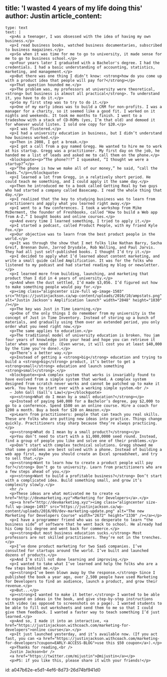 title: 'I wasted 4 years of my life doing this'
author: Justin
article_content:
  -
    type: text
    text: |
      <p>As a teenager, I was obsessed with the idea of having my own business.</p>
      <p>I read business books, watched business documentaries, subscribed to business magazines.</p>
      <p>So when it was time for me to go to university, it made sense for me to go to business school.</p>
      <p>Four years later I graduated with a Bachelor's degree. I had the credentials. I had a basic understanding of accounting, statistics, marketing, and management.</p>
      <p>But there was one thing I didn’t know: <strong>how do you come up with a product idea that people will pay for?</strong></p>
      <p>That question hounded me.</p>
      <p>The problem was, my professors at university were theoretical,<strong> but business is almost all practical</strong>. To understand it, you have to do it.</p>
      <p>So my first step was to try to do it.</p>
      <p>One of my early ideas was to build a CRM for non-profits. I was a manager for a charity, so it seemed like a good fit. I worked on it nights and weekends. It took me months to finish. I went to a tradeshow with a stack of CD-ROMs (yes, I’m that old) and demoed it for whoever would listen. I sold one copy for $20.</p>
      <p>I was flustered.</p>
      <p>I had a university education in business, but I didn’t understand how business worked.</p>
      <p>Then in 2008, I got a break.</p>
      <p>I got a call from a guy named Gregg. He wanted to hire me to work at his startup. Gregg was a practitioner. My first day on the job, he handed me a list of leads and asked me to call them on the phone.</p>
      <blockquote><p>“The phone?!?” I squeaked, “I thought we were a startup?”</p>
      <p>“The phone is how we make all of our money,” he said, “call the leads.”</p></blockquote>
      <p>I learned a lot from Gregg, in a relatively short period. He could teach me something, and I could apply it the same day.</p>
      <p>Then he introduced me to a book called Getting Real by two guys who had started a company called Basecamp. I read the whole thing that day.</p>
      <p>I realized that the key to studying business was to learn from practitioners and apply what you learned right away.</p>
      <p>I went to a few conferences. I took a workshop from Mike McDerment, the founder of Freshbooks, called "How to build a Web app from A-Z.” I bought books and online courses.</p>
      <p>And every time I learned something, I tried to apply it.</p>
      <p>I started a podcast, called Product People, with my friend Kyle Fox.</p>
      <p>Our objective was to learn from the best product people in the world.</p>
      <p>It was through the show that I met folks like Nathan Barry, Sacha Greif, Brennan Dunn, Jarrod Drysdale, Rob Walling, and Paul Jarvis. They had all just self-published books. I thought I’d try it.</p>
      <p>I decided to apply what I’d learned about content marketing, and write a small guide called Amplification. It was for the folks who listened to my podcast and had started reading my blog or newsletter.</p>
      <p>I learned more from building, launching, and marketing that product than I did in 4 years of university.</p>
      <p>And when the dust settled, I’d made $3,056. I’d figured out how to make something people would pay for.</p>
      <p><img class="aligncenter size-full wp-image-1503" src="https://justinjackson.ca/wp-content/uploads/2016/10/ampstats.png" alt="Justin Jackson's Amplification launch" width="2048" height="1030" /></p>
      <p>The key was Just in Time Learning.</p>
      <p>One of the only things I do remember from my university is the concept of Just in Time Inventory. Instead of storing up a bunch of materials, and gradually using them over an extended period, you only order what you need right now.</p>
      <p>The same applies to education.</p>
      <p>The traditional model of university education is broken. You jam four years of knowledge into your head and hope you can retrieve it later when you need it. (Even worse, it will cost you at least $40,000 by the time you’re done).</p>
      <p>There’s a better way.</p>
      <p>Instead of getting a <strong>big</strong> education and trying to build a <strong>big</strong> product, it’s better to get a <strong>small</strong> education and launch something <strong>small</strong>.</p>
      <blockquote><p>A complex system that works is invariably found to have evolved from a simple system that worked. A complex system designed from scratch never works and cannot be patched up to make it work. You have to start over with a working simple system.<br />
      – John Gall (Gall’s Law)</p></blockquote>
      <p><strong>What do I mean by a small education?</strong></p>
      <p>Instead of paying $40,000 for a Bachelor’s degree, pay $2,000 to go to a conference. Spend $500 on an online course. Hire a coach for $200 a month. Buy a book for $20 on Amazon.</p>
      <p>Learn from practitioners: people that can teach you real skills. These are folks who are putting new ideas into practice. Things change quickly. Practitioners stay sharp because they’re always practicing.</p>
      <p><strong>What do I mean by a small product?</strong></p>
      <p>You don’t need to start with a $1,000,0000 seed round. Instead, find a group of people you like and solve one of their problems.</p>
      <p>Don’t start with complex technical solutions. Gregg showed me that some problems are best solved with a phone. Instead of building a web app first, maybe you should create an Excel spreadsheet, and try to sell that.</p>
      <p><strong>Want to learn how to create a product people will pay for?</strong> Don’t go to university. Learn from practitioners who are a few steps ahead of you.</p>
      <p><strong>Want to build a profitable business?</strong> Don’t start with a complicated idea. Build something small, and grow it’s complexity slowly.</p>
      <hr />
      <p>These ideas are what motivated me to create <a href="http://devmarketing.xyz">Marketing for Developers</a>.</p>
      <p><a href="http://devmarketing.xyz"><img class="aligncenter size-full wp-image-1493" src="https://justinjackson.ca/wp-content/uploads/2016/09/dev-marketing-update.png" alt="The new Marketing for Developers Course" width="2672" height="1330" /></a></p>
      <p>I have a programmer friend who was so desperate to learn “the business side” of software that he went back to school. He already had his Comp Sci degree and went back for commerce.</p>
      <p><strong>But most business education sucks.</strong> Most professors are not skilled practitioners. They’re not in the trenches.</p>
      <p>I’ve done product marketing for two SaaS companies. I’ve consulted for startups around the world. I’ve built and launched dozens of products.</p>
      <p>And I’m still not done learning and improving.</p>
      <p>I wanted to take what I’ve learned and help the folks who are a few steps behind me.</p>
      <p><strong>I’ve been blown away by the response.</strong> Since I published the book a year ago, over 2,500 people have used Marketing for Developers to find an audience, launch a product, and grow their revenue.</p>
      <p>But...</p>
      <p><strong>I wanted to make it better.</strong> I wanted to be able to expand on ideas in the book, and give step-by-step instructions with video (as opposed to screenshots on a page). I wanted students to be able to fill out worksheets and send them to me so that I could give them feedback. I wanted a faster way to teach something I’d just learned.</p>
      <p>And so, I made it into an interactive, <a href="https://justinjackson.withcoach.com/marketing-for-developers">online course</a>.</p>
      <p>It just launched yesterday, and it’s available now. (If you act fast, you can <a href="https://justinjackson.withcoach.com/marketing-for-developers?coupon=EARLY-ACCESS-BLOG">use this $50 coupon</a>).</p>
      <p>Thanks for reading,<br />
      Justin Jackson<br />
      <a href="https://twitter.com/mijustin">@mijustin</a></p>
      <p>PS: if you like this, please share it with your friends!</p>
      
id: a047b62e-e5d1-4ef6-8d73-26d74bf941d0
